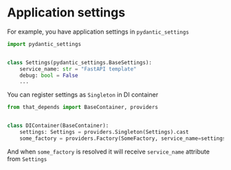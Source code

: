 # Application settings
For example, you have application settings in `pydantic_settings`
```python
import pydantic_settings


class Settings(pydantic_settings.BaseSettings):
    service_name: str = "FastAPI template"
    debug: bool = False
    ...
```

You can register settings as `Singleton` in DI container

```python
from that_depends import BaseContainer, providers


class DIContainer(BaseContainer):
    settings: Settings = providers.Singleton(Settings).cast
    some_factory = providers.Factory(SomeFactory, service_name=settings.service_name)
```

And when `some_factory` is resolved it will receive `service_name` attribute from `Settings`
